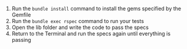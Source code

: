 1. Run the `bundle install` command to install the gems specified by the Gemfile
2. Run the `bundle exec rspec` command to run your tests
3. Open the lib folder and write the code to pass the specs
4. Return to the Terminal and run the specs again until everything is passing
